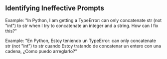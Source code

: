 ## Identifying Ineffective Prompts

Example: "In Python, I am getting a TypeError: can only concatenate str (not "int") to str when I try to concatenate an integer and a string. How can I fix this?"

Example: "En Python, Estoy teniendo un TypeError: can only concatenate str (not "int") to str cuando Estoy tratando de concatenar un entero con una cadena, ¿Como puedo arreglarlo?"

